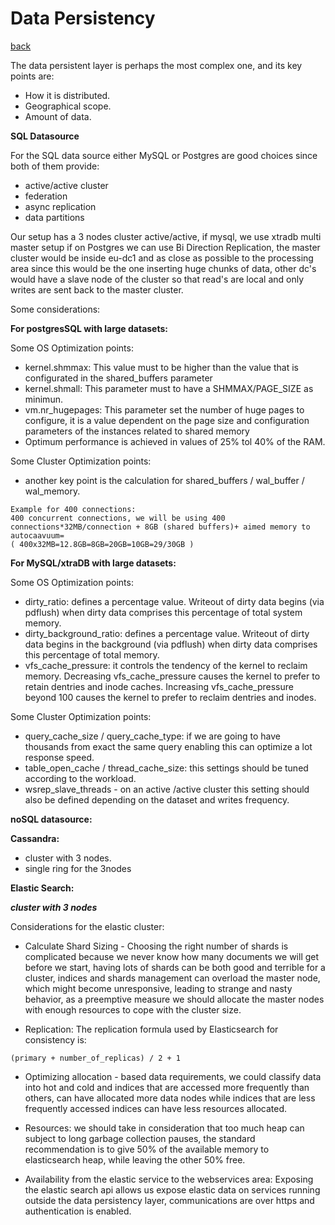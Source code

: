 # Data Persistency
[back](../README.md)

The data persistent layer is perhaps the most complex one, and its key points are: 
* How it is distributed.
* Geographical scope. 
* Amount of data.

**SQL Datasource**

For the SQL data source either MySQL or Postgres are good choices since both of them provide:

- active/active cluster 
- federation
- async replication
- data partitions

Our setup has a 3 nodes cluster active/active, if mysql, we use xtradb multi master setup if on Postgres we can use Bi Direction Replication, the master cluster would be inside eu-dc1 and as close as possible to the processing area since this would be the one inserting huge chunks of data, other dc's would have a slave node of the cluster so that read's are local and only writes are sent back to the master cluster.

Some considerations:

**For postgresSQL with large datasets:**

Some OS Optimization points:
- kernel.shmmax: This value must to be higher than the value that is configurated in the shared_buffers parameter
- kernel.shmall: This parameter must to have a SHMMAX/PAGE_SIZE as minimun.
- vm.nr_hugepages: This parameter set the number of huge pages to configure, it is a value dependent on the page size and configuration parameters of the instances related to shared memory
- Optimum performance is achieved in values of 25% tol 40% of the RAM.

Some Cluster Optimization points:
- another key point is the calculation for shared_buffers / wal_buffer / wal_memory.

```
Example for 400 connections:
400 concurrent connections, we will be using 400 connections*32MB/connection + 8GB (shared buffers)+ aimed memory to autocaavuum=
( 400x32MB=12.8GB=8GB=20GB=10GB=29/30GB )
```

**For MySQL/xtraDB with large datasets:**

Some OS Optimization points:
- dirty_ratio: defines a percentage value. Writeout of dirty data begins (via pdflush) when dirty data comprises this percentage of total system memory.
- dirty_background_ratio: defines a percentage value. Writeout of dirty data begins in the background (via pdflush) when dirty data comprises this percentage of total memory.
- vfs_cache_pressure: it controls the tendency of the kernel to reclaim memory. Decreasing vfs_cache_pressure causes the kernel to prefer to retain dentries and inode caches. Increasing vfs_cache_pressure beyond 100 causes the kernel to prefer to reclaim dentries and inodes.

Some Cluster Optimization points:
- query_cache_size / query_cache_type: if we are going to have thousands from exact the same query enabling this can optimize a lot response speed.
- table_open_cache / thread_cache_size: this settings should be tuned according to the workload.
- wsrep_slave_threads - on an active /active cluster this setting should also be defined depending on the dataset and writes frequency.


**noSQL datasource:**

**Cassandra:** 

- cluster with 3 nodes.
- single ring for the 3nodes




**Elastic Search:** 

***cluster with 3 nodes***

Considerations for the elastic cluster:
* Calculate Shard Sizing - Choosing the right number of shards is complicated because we never know how many documents we will get before we start, having lots of shards can be both good and terrible for a cluster, indices and shards management can overload the master node, which might become unresponsive, leading to strange and nasty behavior, as a preemptive measure we should allocate the master nodes with enough resources to cope with the cluster size.

* Replication: The replication formula used by Elasticsearch for consistency is: 
```
(primary + number_of_replicas) / 2 + 1
```

* Optimizing allocation - based data requirements, we could classify data into hot and cold and indices that are accessed more frequently than others, can have allocated more data nodes while indices that are less frequently accessed indices can have less resources allocated.

* Resources: we should take in consideration that too much heap can subject to long garbage collection pauses, the standard recommendation is to give 50% of the available memory to elasticsearch heap, while leaving the other 50% free.

* Availability from the elastic service to the webservices area: Exposing the elastic search api allows us expose elastic data on services running outside the data persistency layer, communications are over https and authentication is enabled.